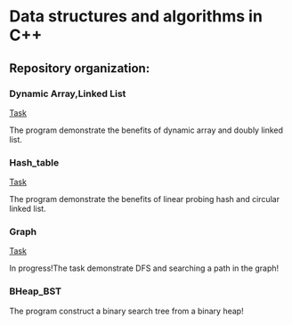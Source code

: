 # Data structures and algorithms in C++
## Repository organization:

### Dynamic Array,Linked List
[Task](./Dynamic_Array,Linked_List/Task.pdf)

The program demonstrate the benefits of dynamic array  and doubly linked list.
### Hash_table

[Task](./Hash_table/Task.pdf)

The program demonstrate the benefits of linear probing hash and circular linked list.

### Graph
[Task](./Graph/Task.pdf)

In progress!The task demonstrate DFS and searching a path in the graph!

### BHeap_BST

The program construct a binary search tree from a binary heap!
